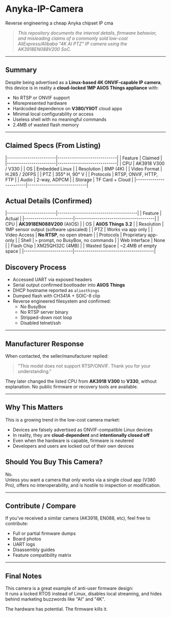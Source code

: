 # Anyka-IP-Camera
Reverse engineering a cheap Anyka chipset IP cma
> _This repository documents the internal details, firmware behavior, and misleading claims of a commonly sold low-cost AliExpress/Alibaba "4K AI PTZ" IP camera using the AK3918EN088V200 SoC._

---

## Summary

Despite being advertised as a **Linux-based 4K ONVIF-capable IP camera**, this device is in reality a **cloud-locked 1MP AliOS Things appliance** with:

- No RTSP or ONVIF support  
- Misrepresented hardware  
- Hardcoded dependence on **V380/YIIOT** cloud apps  
- Minimal local configurability or access  
- Useless shell with no meaningful commands  
- 2.4MB of wasted flash memory

---

## Claimed Specs (From Listing)

|------------------------|-----------------------------|
| Feature                | Claimed                     |
|------------------------|-----------------------------|
| CPU                    | AK3918 V300 / V330          |
| OS                     | Embedded Linux              |
| Resolution             | 8MP (4K)                    |
| Video Format           | H.265 / 20FPS               |
| PTZ                    | 355° H, 90° V               |
| Protocols              | RTSP, ONVIF, HTTP, FTP      |
| Audio                  | 2-way, ADPCM                |
| Storage                | TF Card + Cloud             |
|------------------------|-----------------------------|

## Actual Details (Confirmed)

|------------------------|---------------------------------------|
| Feature                | Actual                                |
|------------------------|---------------------------------------|
| CPU                    | **AK3918EN088V200** (AliOS)           |
| OS                     | **AliOS Things 3.2**                  |
| Resolution             | 1MP sensor output (software upscaled) |
| PTZ                    | Works via app only                    |
| Video Access           | **No RTSP**, no open stream           |
| Protocols              | Proprietary app-only                  |
| Shell                  | `>` prompt, no BusyBox, no commands   |
| Web Interface          |  None                                 |
| Flash Chip             | XM25QH32C (4MB)                       |
| Wasted Space           | ~2.4MB of empty space                 |
|------------------------|---------------------------------------|


## Discovery Process

- Accessed UART via exposed headers
- Serial output confirmed bootloader into **AliOS Things**
- DHCP hostname reported as `aliosthings`
- Dumped flash with CH341A + SOIC-8 clip
- Reverse engineered filesystem and confirmed:
  - No BusyBox
  - No RTSP server binary
  - Stripped-down root loop
  - Disabled telnet/ssh

---

## Manufacturer Response

When contacted, the seller/manufacturer replied:

> "This model does not support RTSP/ONVIF. Thank you for your understanding."

They later changed the listed CPU from **AK3918 V300** to **V330**, without explanation. No public firmware or recovery tools are available.

---

## Why This Matters

This is a growing trend in the low-cost camera market:
- Devices are falsely advertised as ONVIF-compatible Linux devices
- In reality, they are **cloud-dependent** and **intentionally closed off**
- Even when the hardware is capable, firmware is neutered
- Developers and users are locked out of their own devices

## Should You Buy This Camera?

No.  
Unless you want a camera that only works via a single cloud app (V380 Pro), offers no interoperability, and is hostile to inspection or modification.

---

## Contribute / Compare

If you've received a similar camera (AK3918, EN088, etc), feel free to contribute:
- Full or partial firmware dumps
- Board photos
- UART logs
- Disassembly guides
- Feature compatibility matrix

---

##  Final Notes

This camera is a great example of anti-user firmware design:  
It runs a locked RTOS instead of Linux, disables local streaming, and hides behind marketing buzzwords like "AI" and "4K".

The hardware has potential. The firmware kills it.
